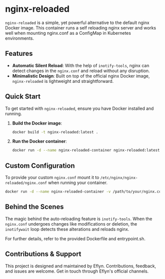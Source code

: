 # nginx-reloaded

`nginx-reloaded` is a simple, yet powerful alternative to the default nginx Docker image. This container runs a self reloading nginx server and works well when mounting nginx.conf as a ConfigMap in Kubernetes environments.

## Features
- **Automatic Silent Reload**: With the help of `inotify-tools`, nginx can detect changes in the `nginx.conf` and reload without any disruption.
- **Minimalistic Design**: Built on top of the official nginx Docker image, `nginx-reloaded` is lightweight and straightforward.

## Quick Start
To get started with `nginx-reloaded`, ensure you have Docker installed and running.

1. **Build the Docker image**:
    ```bash
    docker build -t nginx-reloaded:latest .
    ```

2. **Run the Docker container**:
    ```bash
    docker run -d --name nginx-reloaded-container nginx-reloaded:latest
    ```

## Custom Configuration
To provide your custom `nginx.conf` mount it to `/etc/nginx/nginx-reloaded/nginx.conf` when running your container.

```bash
docker run -d --name nginx-reloaded-container -v /path/to/your/nginx.conf:/etc/nginx/nginx-reloaded/nginx.conf nginx-reloaded:latest
```
## Behind the Scenes
The magic behind the auto-reloading feature is `inotify-tools`. When the `nginx.conf` undergoes changes like modifications or deletion, the `inotifywait` loop detects these alterations and reloads nginx.

For further details, refer to the provided Dockerfile and entrypoint.sh.

## Contributions & Support
This project is designed and maintained by Eflyn. Contributions, feedback, and issues are welcome. Get in touch through Eflyn's official channels.
